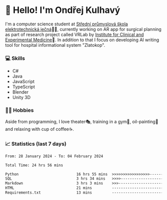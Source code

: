 # 👋 Hello! I'm Ondřej Kulhavý

I'm a computer science student at [Střední průmyslová škola elektrotechnická ječná](https://www.spsejecna.cz/)👨‍🎓, currently working on AR app for surgical planning as part of research project called VRLab by [Institute for Clinical and Experimental Medicine](https://www.ikem.cz/en/)🏥.
In addition to that I focus on developing AI writing tool for hospital informational system "Zlatokop".

### 💻 Skills
- C#
- Java
- JavaScript
- TypeScript
- Blender
- Unity 3D

### 🏋️‍♂️ Hobbies

Aside from programming, I love theater🎭, training in a gym💪, oil-painting🎨 and relaxing with cup of coffee☕.
### 📈 Statistics (last 7 days)
<!--START_SECTION:waka-->

```txt
From: 28 January 2024 - To: 04 February 2024

Total Time: 24 hrs 56 mins

Python                          16 hrs 55 mins  >>>>>>>>>>>>>>>>>--------   67.85 %
SQL                             3 hrs 34 mins   >>>>---------------------   14.34 %
Markdown                        3 hrs 3 mins    >>>----------------------   12.29 %
HTML                            21 mins         -------------------------   01.41 %
Requirements.txt                13 mins         -------------------------   00.89 %
```

<!--END_SECTION:waka-->



